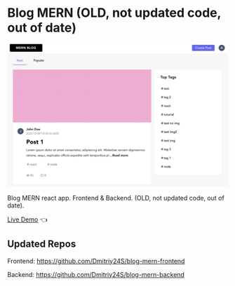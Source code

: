 # Blog MERN (OLD, not updated code, out of date)

![Design preview for Blog MERN react app](./design/preview.png)

Blog MERN react app. Frontend &amp; Backend. (OLD, not updated code, out of date).

[Live Demo](https://blog-mern-frontend-liard.vercel.app/) 👈

## Updated Repos

Frontend: https://github.com/Dmitriy24S/blog-mern-frontend

Backend: https://github.com/Dmitriy24S/blog-mern-backend
